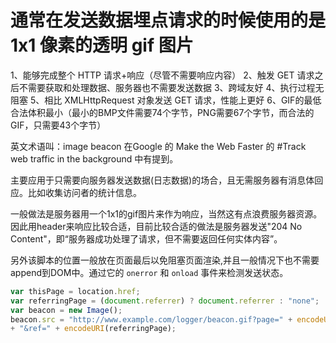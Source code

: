 <!--
 * @Author: tim
 * @Date: 2020-05-19 11:37:23
 * @LastEditors: tim
 * @LastEditTime: 2020-05-19 11:45:12
 * @Description: 
--> 

# 通常在发送数据埋点请求的时候使用的是 1x1 像素的透明 gif 图片

1、能够完成整个 HTTP 请求+响应（尽管不需要响应内容）
2、触发 GET 请求之后不需要获取和处理数据、服务器也不需要发送数据
3、跨域友好
4、执行过程无阻塞
5、相比 XMLHttpRequest 对象发送 GET 请求，性能上更好
6、GIF的最低合法体积最小（最小的BMP文件需要74个字节，PNG需要67个字节，而合法的GIF，只需要43个字节）


英文术语叫：image beacon 在Google 的 Make the Web Faster 的 #Track web traffic in the background 中有提到。

主要应用于只需要向服务器发送数据(日志数据)的场合，且无需服务器有消息体回应。比如收集访问者的统计信息。

一般做法是服务器用一个1x1的gif图片来作为响应，当然这有点浪费服务器资源。因此用header来响应比较合适，目前比较合适的做法是服务器发送"204 No Content"，即“服务器成功处理了请求，但不需要返回任何实体内容”。

另外该脚本的位置一般放在页面最后以免阻塞页面渲染,并且一般情况下也不需要append到DOM中。通过它的 `onerror` 和 `onload` 事件来检测发送状态。

``` js
var thisPage = location.href;
var referringPage = (document.referrer) ? document.referrer : "none";
var beacon = new Image();
beacon.src = "http://www.example.com/logger/beacon.gif?page=" + encodeURI(thisPage)
+ "&ref=" + encodeURI(referringPage);
```